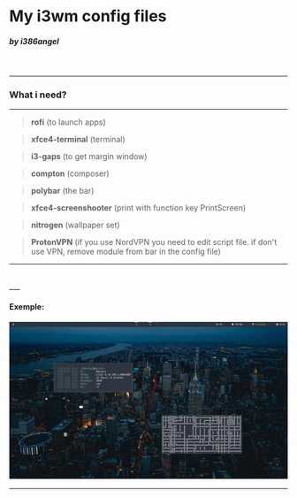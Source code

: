 # My i3wm config files
##### by i386angel

<br>

___

### What i need?

___

> **rofi** (to launch apps)

> **xfce4-terminal** (terminal)

> **i3-gaps** (to get margin window)

> **compton** (composer)

> **polybar** (the bar)

> **xfce4-screenshooter** (print with function key PrintScreen)

> **nitrogen** (wallpaper set)

> **ProtonVPN** (if you use NordVPN you need to edit script file. if don't use VPN, remove module from bar in the config file)

___
<br>
___

#### Exemple:
![](example.png)

___
